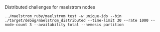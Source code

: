 Distributed challenges for maelstrom nodes


``../maelstrom_ruby/maelstrom test -w unique-ids --bin ./target/debug/maelstrom_distributed --time-limit 30 --rate 1000 --node-count 3 --availability total --nemesis partition``
